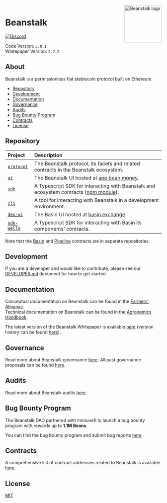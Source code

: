 [discord-badge]: https://img.shields.io/discord/880413392916054098?label=Beanstalk
[discord-url]: https://discord.gg/beanstalk
[proj-protocol]: /protocol
[proj-ui]: /projects/ui
[proj-sdk]: /projects/sdk
[proj-cli]: /projects/cli
[proj-basin-ui]: /projects/dex-ui
[proj-basin-sdk]: /projects/sdk-wells
[basin-protocol]: https://github.com/BeanstalkFarms/Basin
[pipeline-protocol]: https://github.com/BeanstalkFarms/Pipeline
[es-beanstalk]: https://etherscan.io/address/0xC1E088fC1323b20BCBee9bd1B9fC9546db5624C5
[es-bean]: https://etherscan.io/address/0xBEA0000029AD1c77D3d5D23Ba2D8893dB9d1Efab
[es-basin]: https://docs.basin.exchange/resources/contracts
[npm-beanstalk]: https://www.npmjs.com/package/@beanstalk/sdk

<img src="https://github.com/BeanstalkFarms/Beanstalk-Brand-Assets/blob/main/BEAN/bean-128x128.png" alt="Beanstalk logo" align="right" width="120" />

# Beanstalk

[![Discord][discord-badge]][discord-url]

Code Version: `3.0.1` <br>
Whitepaper Version: `2.7.2`

## About

Beanstalk is a permissionless fiat stablecoin protocol built on Ethereum.

- [Repository](#repository)
- [Development](#development)
- [Documentation](#documentation)
- [Governance](#governance)
- [Audits](#audits)
- [Bug Bounty Program](#bug-bounty-program)
- [Contracts](#contracts)
- [License](#license)

## Repository

| Project                       | Description                                                                                            |
| :---------------------------- | :----------------------------------------------------------------------------------------------------- |
| [`protocol`][proj-protocol]   | The Beanstalk protocol, its facets and related contracts in the Beanstalk ecosystem.                   |
| [`ui`][proj-ui]               | The Beanstalk UI hosted at [app.bean.money](https://app.bean.money).                                   |
| [`sdk`][proj-sdk]             | A Typescript SDK for interacting with Beanstalk and ecosystem contracts ([npm module][npm-beanstalk]). |
| [`cli`][proj-cli]             | A tool for interacting with Beanstalk in a development environment.                                    |
| [`dex-ui`][proj-basin-ui]     | The Basin UI hosted at [basin.exchange](https://basin.exchange).                                       |
| [`sdk-wells`][proj-basin-sdk] | A Typescript SDK for interacting with Basin its components' contracts.                                 |

Note that the [Basin][basin-protocol] and [Pipeline][pipeline-protocol] contracts are in separate repositories.

## Development

If you are a developer and would like to contribute, please see our [DEVELOPER.md](./DEVELOPER.md) document for how to get started.

## Documentation

Conceptual documentation on Beanstalk can be found in the [Farmers' Almanac](https://docs.bean.money/almanac). <br>
Technical documentation on Beanstalk can be found in the [Agronomics Handbook](https://docs.bean.money/developers).

The latest version of the Beanstalk Whitepaper is available [here](https://bean.money/beanstalk.pdf) (version history can be found [here](https://github.com/BeanstalkFarms/Beanstalk-Whitepaper/tree/main/version-history)).

## Governance

Read more about Beanstalk governance [here](https://docs.bean.money/almanac/governance/beanstalk). All past governance proposals can be found [here](https://github.com/BeanstalkFarms/Beanstalk-Governance-Proposals).

## Audits

Read more about Beanstalk audits [here](https://docs.bean.money/almanac/protocol/audits).

## Bug Bounty Program

The Beanstalk DAO partnered with Immunefi to launch a bug bounty program with rewards up to **1.1M Beans**.

You can find the bug bounty program and submit bug reports [here](https://immunefi.com/bounty/beanstalk).

## Contracts

A comprehensive list of contract addresses related to Beanstalk is available [here](https://docs.bean.money/almanac/protocol/contracts).

## License

[MIT](https://github.com/BeanstalkFarms/Beanstalk/blob/master/LICENSE.txt)
